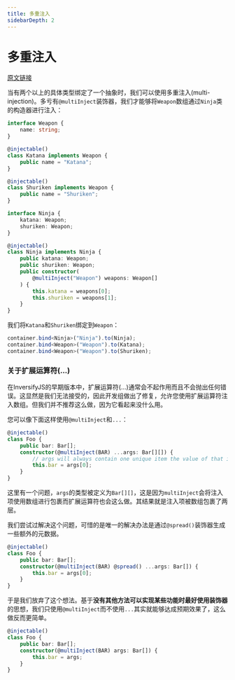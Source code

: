 ```yaml
---
title: 多重注入
sidebarDepth: 2
---
```


# 多重注入

[原文链接](https://github.com/inversify/InversifyJS/blob/master/wiki/multi_injection.md)

当有两个以上的具体类型绑定了一个抽象时，我们可以使用多重注入(multi-injection)。多亏有`@multiInject`装饰器，我们才能够将`Weapon`数组通过`Ninja`类的构造器进行注入：

```ts
interface Weapon {
    name: string;
}

@injectable()
class Katana implements Weapon {
    public name = "Katana";
}

@injectable()
class Shuriken implements Weapon {
    public name = "Shuriken";
}

interface Ninja {
    katana: Weapon;
    shuriken: Weapon;
}

@injectable()
class Ninja implements Ninja {
    public katana: Weapon;
    public shuriken: Weapon;
    public constructor(
	    @multiInject("Weapon") weapons: Weapon[]
    ) {
        this.katana = weapons[0];
        this.shuriken = weapons[1];
    }
}
```

我们将`Katana`和`Shuriken`绑定到`Weapon`：

```ts
container.bind<Ninja>("Ninja").to(Ninja);
container.bind<Weapon>("Weapon").to(Katana);
container.bind<Weapon>("Weapon").to(Shuriken);
```

### 关于扩展运算符(...)

在InversifyJS的早期版本中，扩展运算符(...)通常会不起作用而且不会抛出任何错误。这显然是我们无法接受的，因此开发组做出了修复，允许您使用扩展运算符注入数组。但我们并不推荐这么做，因为它看起来没什么用。

您可以像下面这样使用`@multiInject`和`...`：

```ts
@injectable()
class Foo {
    public bar: Bar[];
    constructor(@multiInject(BAR) ...args: Bar[][]) {
        // args will always contain one unique item the value of that item is a Bar[] 
        this.bar = args[0];
    }
}
```

这里有一个问题，`args`的类型被定义为`Bar[][]`，这是因为`multiInject`会将注入项使用数组进行包裹而扩展运算符也会这么做。其结果就是注入项被数组包裹了两层。

我们尝试过解决这个问题，可惜的是唯一的解决办法是通过`@spread()`装饰器生成一些额外的元数据。

```ts
@injectable()
class Foo {
    public bar: Bar[];
    constructor(@multiInject(BAR) @spread() ...args: Bar[]) {
        this.bar = args[0];
    }
}
```

于是我们放弃了这个想法。基于**没有其他方法可以实现某些功能时最好使用装饰器**的思想，我们只使用`@multiInject`而不使用`...`其实就能够达成预期效果了，这么做反而更简单。

```ts
@injectable()
class Foo {
    public bar: Bar[];
    constructor(@multiInject(BAR) args: Bar[]) {
        this.bar = args;
    }
}
```





